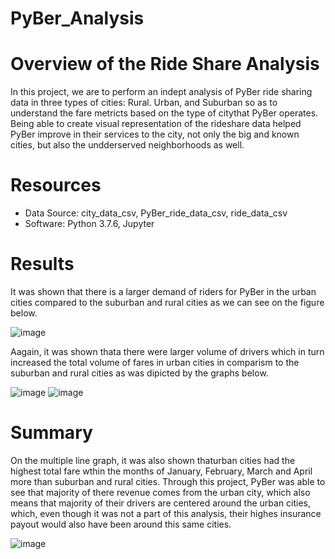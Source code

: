 # PyBer_Analysis

# Overview of the Ride Share Analysis
   
In this project, we are to perform an indept analysis of PyBer ride sharing data in three types of cities: Rural. Urban, and Suburban so as to understand the fare metricts based on the type of citythat PyBer operates. Being able to create visual representation of the rideshare data helped PyBer improve in their services to the city, not only the big and known cities, but also the undderserved neighborhoods as well.
    
# Resources
- Data Source: city_data_csv, PyBer_ride_data_csv, ride_data_csv
- Software: Python 3.7.6, Jupyter

# Results
   
It was shown that there is a larger demand of riders for PyBer in the urban cities compared to the suburban and rural cities as we can see on the figure below.
    
![image](https://user-images.githubusercontent.com/34757498/138544406-a0d9c225-cb15-4c32-9c04-e8b6e605adda.png)

     
Aagain, it was shown thata there were larger volume of drivers which in turn increased the total volume of fares in urban cities in comparism to the suburban and rural cities as was dipicted by the graphs below.
  
![image](https://user-images.githubusercontent.com/34757498/138544477-2548deb0-574f-4c2e-a7dc-95ef1b800f43.png)
![image](https://user-images.githubusercontent.com/34757498/138544482-c530fc3e-16b6-401f-bcef-7ea304894ea6.png)


# Summary
On the multiple line graph, it was also shown thaturban cities had the highest total fare wthin the months of January, February, March and April more than suburban and rural cities. Through this project, PyBer was able to see that majority of there revenue comes from the urban city, which also means that majority of their drivers are centered around the urban cities, which, even though it was not a part of this analysis, their highes insurance payout would also have been around this same cities. 

![image](https://user-images.githubusercontent.com/34757498/138544345-74641a07-4ea8-41e4-bffe-6b422191116f.png)


